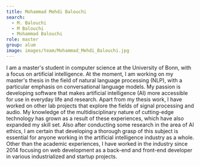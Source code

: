 ```yaml
---
title: Mohammad Mehdi Balouchi
search:
  - M. Balouchi
  - M Balouchi
  - Mohammad Balouchi
role: master
group: alum
image: images/team/Mohammad_Mehdi_Balouchi.jpg
---
```


I am a master's student in computer science at the University of Bonn, with a focus on artificial intelligence. At the moment, I am working on my master's thesis in the field of natural language processing (NLP), with a particular emphasis on conversational language models. My passion is developing software that makes artificial intelligence (AI) more accessible for use in everyday life and research. Apart from my thesis work, I have worked on other lab projects that explore the fields of signal processing and audio. My knowledge of the multidisciplinary nature of cutting-edge technology has grown as a result of these experiences, which have also expanded my skill set. Also after conducting some research in the area of AI ethics, I am certain that developing a thorough grasp of this subject is essential for anyone working in the artificial intelligence industry as a whole. Other than the
academic experiences, I have worked in the industry since 2014 focusing on web development as a back-end and front-end developer in various industrialized and startup projects.

